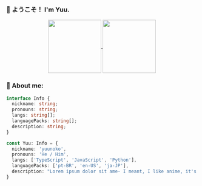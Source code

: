 ### 🌟 ようこそ！ I'm Yuu.

<div align="center">
  <a href="https://github.com/yuunoko/github-readme-stats">
    <img height="140" align="center" src="https://github-readme-stats.vercel.app/api?username=yuunoko&theme=dracula&hide_title=true&hide_border=true&show_icons=true" />
  </a>
  <a href="https://github.com/yuunoko/github-readme-stats">
    <img height="140" align="center" src="https://github-readme-stats.vercel.app/api/top-langs/?username=yuunoko&theme=dracula&layout=compact&hide=html,css&hide_border=true" />
  </a>
</div>

### 📝 About me:

```typescript
interface Info {
  nickname: string;
  pronouns: string;
  langs: string[];
  languagePacks: string[];
  description: string;
}

const Yuu: Info = {
  nickname: 'yuunoko',
  pronouns: 'He / Him',
  langs: ['TypeScript', 'JavaScript', 'Python'],
  languagePacks: ['pt-BR', 'en-US', 'ja-JP'],
  description: "Lorem ipsum dolor sit ame- I meant, I like anime, it's songs and coding JavaScript with Cornstarch."
}
```
